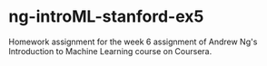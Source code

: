 # ng-introML-stanford-ex5
Homework assignment for the week 6 assignment of Andrew Ng's Introduction to Machine Learning course on Coursera.
